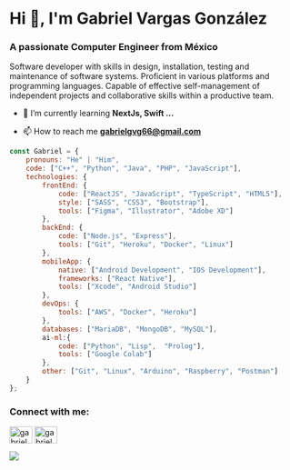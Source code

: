 <h1>Hi 👋, I'm Gabriel Vargas González</h1>
<h3>A passionate Computer Engineer from México</h3>

<p align="left">Software developer with skills in design, installation, testing and maintenance of software systems. Proficient in various platforms and programming languages. Capable of effective self-management of independent projects and collaborative skills within a productive team.</p>

- 🌱 I’m currently learning **NextJs, Swift ...**

- 📫 How to reach me **gabrielgvg66@gmail.com**

```javascript
const Gabriel = {
    pronouns: "He" | "Him",
    code: ["C++", "Python", "Java", "PHP", "JavaScript"],
    technologies: {
        frontEnd: {
            code: ["ReactJS", "JavaScript", "TypeScript", "HTML5"],
            style: ["SASS", "CSS3", "Bootstrap"],
            tools: ["Figma", "Illustrator", "Adobe XD"]
        },
        backEnd: {
            code: ["Node.js", "Express"],
            tools: ["Git", "Heroku", "Docker", "Linux"]
        },
        mobileApp: {
            native: ["Android Development", "IOS Development"],
            frameworks: ["React Native"],
            tools: ["Xcode", "Android Studio"]
        },
        devOps: {
            tools: ["AWS", "Docker", "Heroku"]
        },
        databases: ["MariaDB", "MongoDB", "MySQL"],
        ai-ml:{
            code: ["Python", "Lisp",  "Prolog"],
            tools: ["Google Colab"]
        },
	    other: ["Git", "Linux", "Arduino", "Raspberry", "Postman"]
    }
};
```

<h3 align="left">Connect with me:</h3>
<p align="left">
<a href="https://linkedin.com/in/gabrielvargasgonzález" target="blank"><img align="center" src="https://raw.githubusercontent.com/rahuldkjain/github-profile-readme-generator/master/src/images/icons/Social/linked-in-alt.svg" alt="gabrielvargasgonzález" height="30" width="40" /></a>
<a href="https://instagram.com/gabriel21vg" target="blank"><img align="center" src="https://raw.githubusercontent.com/rahuldkjain/github-profile-readme-generator/master/src/images/icons/Social/instagram.svg" alt="gabriel21vg" height="30" width="40" /></a>
</p>

[![](https://visitcount.itsvg.in/api?id=GabrielVargasG&icon=0&color=0)](https://visitcount.itsvg.in)
